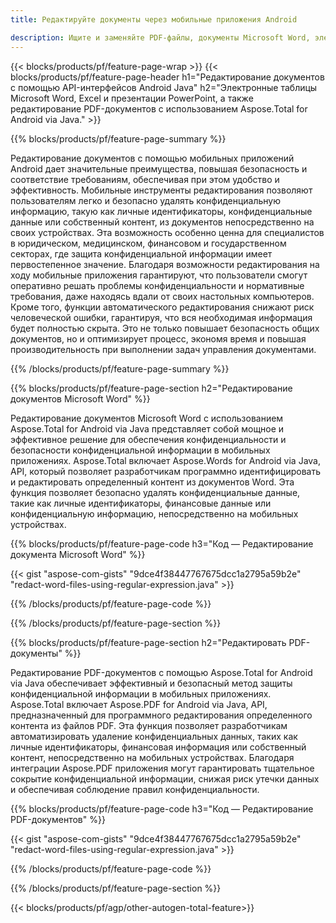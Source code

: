 ```yaml
---
title: Редактируйте документы через мобильные приложения Android 

description: Ищите и заменяйте PDF-файлы, документы Microsoft Word, электронные таблицы Excel и данные презентаций PowerPoint с помощью мобильного приложения для Android.
---
```


{{< blocks/products/pf/feature-page-wrap >}}
{{< blocks/products/pf/feature-page-header h1="Редактирование документов с помощью API-интерфейсов Android Java" h2="Электронные таблицы Microsoft Word, Excel и презентации PowerPoint, а также редактирование PDF-документов с использованием Aspose.Total for Android via Java." >}}

{{% blocks/products/pf/feature-page-summary %}}

Редактирование документов с помощью мобильных приложений Android дает значительные преимущества, повышая безопасность и соответствие требованиям, обеспечивая при этом удобство и эффективность. Мобильные инструменты редактирования позволяют пользователям легко и безопасно удалять конфиденциальную информацию, такую как личные идентификаторы, конфиденциальные данные или собственный контент, из документов непосредственно на своих устройствах. Эта возможность особенно ценна для специалистов в юридическом, медицинском, финансовом и государственном секторах, где защита конфиденциальной информации имеет первостепенное значение. Благодаря возможности редактирования на ходу мобильные приложения гарантируют, что пользователи смогут оперативно решать проблемы конфиденциальности и нормативные требования, даже находясь вдали от своих настольных компьютеров. Кроме того, функции автоматического редактирования снижают риск человеческой ошибки, гарантируя, что вся необходимая информация будет полностью скрыта. Это не только повышает безопасность общих документов, но и оптимизирует процесс, экономя время и повышая производительность при выполнении задач управления документами.

{{% /blocks/products/pf/feature-page-summary  %}}

{{% blocks/products/pf/feature-page-section  h2="Редактирование документов Microsoft Word" %}}

Редактирование документов Microsoft Word с использованием Aspose.Total for Android via Java представляет собой мощное и эффективное решение для обеспечения конфиденциальности и безопасности конфиденциальной информации в мобильных приложениях. Aspose.Total включает Aspose.Words for Android via Java, API, который позволяет разработчикам программно идентифицировать и редактировать определенный контент из документов Word. Эта функция позволяет безопасно удалять конфиденциальные данные, такие как личные идентификаторы, финансовые данные или конфиденциальную информацию, непосредственно на мобильных устройствах. 

{{% blocks/products/pf/feature-page-code h3="Код — Редактирование документа Microsoft Word" %}}

{{< gist "aspose-com-gists" "9dce4f38447767675dcc1a2795a59b2e" "redact-word-files-using-regular-expression.java" >}}

{{% /blocks/products/pf/feature-page-code  %}}

{{% /blocks/products/pf/feature-page-section %}}

{{% blocks/products/pf/feature-page-section  h2="Редактировать PDF-документы" %}}

Редактирование PDF-документов с помощью Aspose.Total for Android via Java обеспечивает эффективный и безопасный метод защиты конфиденциальной информации в мобильных приложениях. Aspose.Total включает Aspose.PDF for Android via Java, API, предназначенный для программного редактирования определенного контента из файлов PDF. Эта функция позволяет разработчикам автоматизировать удаление конфиденциальных данных, таких как личные идентификаторы, финансовая информация или собственный контент, непосредственно на мобильных устройствах. Благодаря интеграции Aspose.PDF приложения могут гарантировать тщательное сокрытие конфиденциальной информации, снижая риск утечки данных и обеспечивая соблюдение правил конфиденциальности.

{{% blocks/products/pf/feature-page-code h3="Код — Редактирование PDF-документов" %}}

{{< gist "aspose-com-gists" "9dce4f38447767675dcc1a2795a59b2e" "redact-word-files-using-regular-expression.java" >}}

{{% /blocks/products/pf/feature-page-code  %}}

{{% /blocks/products/pf/feature-page-section %}}

{{< blocks/products/pf/agp/other-autogen-total-feature>}}